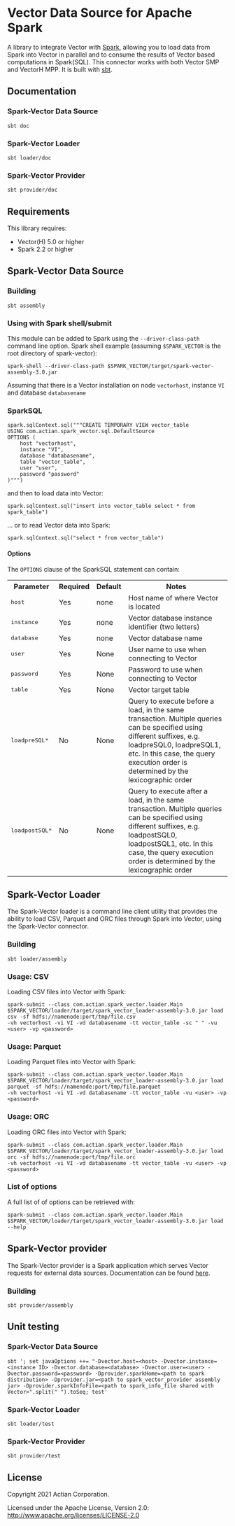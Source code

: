 
# Vector Data Source for Apache Spark

A library to integrate Vector with [Spark](https://spark.apache.org/), allowing you to load data from Spark into Vector in parallel and to consume the results of Vector based computations in Spark(SQL).
This connector works with both Vector SMP and VectorH MPP. It is built with [sbt](http://www.scala-sbt.org/).

## Documentation
### Spark-Vector Data Source

    sbt doc
### Spark-Vector Loader

    sbt loader/doc
### Spark-Vector Provider

    sbt provider/doc

## Requirements

This library requires:
* Vector(H) 5.0 or higher
* Spark 2.2 or higher

## Spark-Vector Data Source
### Building

    sbt assembly

### Using with Spark shell/submit
This module can be added to Spark using the `--driver-class-path` command line option. Spark shell example (assuming `$SPARK_VECTOR` is the root directory of spark-vector):

    spark-shell --driver-class-path $SPARK_VECTOR/target/spark-vector-assembly-3.0.jar

Assuming that there is a Vector installation on node `vectorhost`, instance `VI` and database `databasename`

### SparkSQL

```
spark.sqlContext.sql("""CREATE TEMPORARY VIEW vector_table
USING com.actian.spark_vector.sql.DefaultSource
OPTIONS (
    host "vectorhost",
    instance "VI",
    database "databasename",
    table "vector_table",
    user "user",
    password "password"
)""")
```

and then to load data into Vector:

    spark.sqlContext.sql("insert into vector_table select * from spark_table")

... or to read Vector data into Spark:

    spark.sqlContext.sql("select * from vector_table")

#### Options
The `OPTIONS` clause of the SparkSQL statement can contain:
<table cellpadding="3" cellspacing="3">
 <tr>
    <th>Parameter</th>
    <th>Required</th>
    <th>Default</th>
    <th>Notes</th>
 </tr>
 <tr>
    <td><tt>host</tt></td>
    <td>Yes</td>
    <td>none</td>
    <td>Host name of where Vector is located</td>
 </tr>
 <tr>
    <td><tt>instance</tt></td>
    <td>Yes</td>
    <td>none</td>
    <td>Vector database instance identifier (two letters)</td>
 </tr>
 <tr>
    <td><tt>database</tt></td>
    <td>Yes</td>
    <td>none</td>
    <td>Vector database name</td>
 </tr>
 <tr>
    <td><tt>user</tt></td>
    <td>Yes</td>
    <td>None</td>
   <td>User name to use when connecting to Vector</td>
 </tr>
 <tr>
    <td><tt>password</tt></td>
    <td>Yes</td>
    <td>None</td>
    <td>Password to use when connecting to Vector</td>
 </tr>
 <tr>
    <td><tt>table</tt></td>
    <td>Yes</td>
    <td>None</td>
    <td>Vector target table</td>
 </tr>
 <tr>
    <td><tt>loadpreSQL*</tt></td>
    <td>No</td>
    <td>None</td>
    <td>Query to execute before a load, in the same transaction. Multiple queries can be specified using different suffixes, e.g.  loadpreSQL0, loadpreSQL1, etc. In this case, the query execution order is determined by the lexicographic order
    </td>
 </tr>
 <tr>
    <td><tt>loadpostSQL*</tt></td>
    <td>No</td>
    <td>None</td>
    <td>Query to execute after a load, in the same transaction. Multiple queries can be specified using different suffixes, e.g.  loadpostSQL0, loadpostSQL1, etc. In this case, the query execution order is determined by the lexicographic order
    </td>
 </tr>
</table>

## Spark-Vector Loader

The Spark-Vector loader is a command line client utility that provides the ability to load CSV, Parquet and ORC files through Spark into Vector, using the Spark-Vector connector.

### Building

    sbt loader/assembly
### Usage: CSV

Loading CSV files into Vector with Spark:

```
spark-submit --class com.actian.spark_vector.loader.Main $SPARK_VECTOR/loader/target/spark_vector_loader-assembly-3.0.jar load csv -sf hdfs://namenode:port/tmp/file.csv
-vh vectorhost -vi VI -vd databasename -tt vector_table -sc " " -vu <user> -vp <password>
```

### Usage: Parquet

Loading Parquet files into Vector with Spark:

```
spark-submit --class com.actian.spark_vector.loader.Main $SPARK_VECTOR/loader/target/spark_vector_loader-assembly-3.0.jar load parquet -sf hdfs://namenode:port/tmp/file.parquet
-vh vectorhost -vi VI -vd databasename -tt vector_table -vu <user> -vp <password>
```

### Usage: ORC

Loading ORC files into Vector with Spark:

```
spark-submit --class com.actian.spark_vector.loader.Main $SPARK_VECTOR/loader/target/spark_vector_loader-assembly-3.0.jar load orc -sf hdfs://namenode:port/tmp/file.orc
-vh vectorhost -vi VI -vd databasename -tt vector_table -vu <user> -vp <password>
```

### List of options

A full list of of options can be retrieved with:

```
spark-submit --class com.actian.spark_vector.loader.Main $SPARK_VECTOR/loader/target/spark_vector_loader-assembly-3.0.jar load --help
```

## Spark-Vector provider

The Spark-Vector provider is a Spark application which serves Vector requests for external data sources. Documentation can be found [here](https://docs.actian.com/vector/6.0/index.html#page/User%2F14._Using_External_Tables.htm%23ww418048).

### Building

    sbt provider/assembly

## Unit testing
### Spark-Vector Data Source

    sbt '; set javaOptions ++= "-Dvector.host=<host> -Dvector.instance=<instance ID> -Dvector.database=<database> -Dvector.user=<user> -Dvector.password=<password> -Dprovider.sparkHome=<path to spark distribution> -Dprovider.jar=<path to spark_vector_provider assembly jar> -Dprovider.sparkInfoFile=<path to spark_info_file shared with Vector>".split(" ").toSeq; test'

### Spark-Vector Loader

    sbt loader/test

### Spark-Vector Provider

    sbt provider/test
## License

Copyright 2021 Actian Corporation.

Licensed under the Apache License, Version 2.0: http://www.apache.org/licenses/LICENSE-2.0
